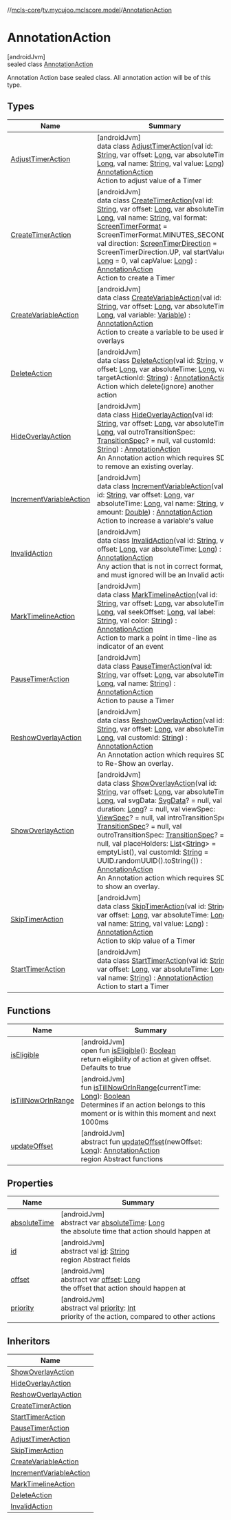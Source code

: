 //[mcls-core](../../../index.md)/[tv.mycujoo.mclscore.model](../index.md)/[AnnotationAction](index.md)

# AnnotationAction

[androidJvm]\
sealed class [AnnotationAction](index.md)

Annotation Action base sealed class. All annotation action will be of this type.

## Types

| Name | Summary |
|---|---|
| [AdjustTimerAction](-adjust-timer-action/index.md) | [androidJvm]<br>data class [AdjustTimerAction](-adjust-timer-action/index.md)(val id: [String](https://kotlinlang.org/api/latest/jvm/stdlib/kotlin/-string/index.html), var offset: [Long](https://kotlinlang.org/api/latest/jvm/stdlib/kotlin/-long/index.html), var absoluteTime: [Long](https://kotlinlang.org/api/latest/jvm/stdlib/kotlin/-long/index.html), val name: [String](https://kotlinlang.org/api/latest/jvm/stdlib/kotlin/-string/index.html), val value: [Long](https://kotlinlang.org/api/latest/jvm/stdlib/kotlin/-long/index.html)) : [AnnotationAction](index.md)<br>Action to adjust value of a Timer |
| [CreateTimerAction](-create-timer-action/index.md) | [androidJvm]<br>data class [CreateTimerAction](-create-timer-action/index.md)(val id: [String](https://kotlinlang.org/api/latest/jvm/stdlib/kotlin/-string/index.html), var offset: [Long](https://kotlinlang.org/api/latest/jvm/stdlib/kotlin/-long/index.html), var absoluteTime: [Long](https://kotlinlang.org/api/latest/jvm/stdlib/kotlin/-long/index.html), val name: [String](https://kotlinlang.org/api/latest/jvm/stdlib/kotlin/-string/index.html), val format: [ScreenTimerFormat](../../tv.mycujoo.mclscore.entity/-screen-timer-format/index.md) = ScreenTimerFormat.MINUTES_SECONDS, val direction: [ScreenTimerDirection](../../tv.mycujoo.mclscore.entity/-screen-timer-direction/index.md) = ScreenTimerDirection.UP, val startValue: [Long](https://kotlinlang.org/api/latest/jvm/stdlib/kotlin/-long/index.html) = 0, val capValue: [Long](https://kotlinlang.org/api/latest/jvm/stdlib/kotlin/-long/index.html)) : [AnnotationAction](index.md)<br>Action to create a Timer |
| [CreateVariableAction](-create-variable-action/index.md) | [androidJvm]<br>data class [CreateVariableAction](-create-variable-action/index.md)(val id: [String](https://kotlinlang.org/api/latest/jvm/stdlib/kotlin/-string/index.html), var offset: [Long](https://kotlinlang.org/api/latest/jvm/stdlib/kotlin/-long/index.html), var absoluteTime: [Long](https://kotlinlang.org/api/latest/jvm/stdlib/kotlin/-long/index.html), val variable: [Variable](../-variable/index.md)) : [AnnotationAction](index.md)<br>Action to create a variable to be used in overlays |
| [DeleteAction](-delete-action/index.md) | [androidJvm]<br>data class [DeleteAction](-delete-action/index.md)(val id: [String](https://kotlinlang.org/api/latest/jvm/stdlib/kotlin/-string/index.html), var offset: [Long](https://kotlinlang.org/api/latest/jvm/stdlib/kotlin/-long/index.html), var absoluteTime: [Long](https://kotlinlang.org/api/latest/jvm/stdlib/kotlin/-long/index.html), val targetActionId: [String](https://kotlinlang.org/api/latest/jvm/stdlib/kotlin/-string/index.html)) : [AnnotationAction](index.md)<br>Action which delete(ignore) another action |
| [HideOverlayAction](-hide-overlay-action/index.md) | [androidJvm]<br>data class [HideOverlayAction](-hide-overlay-action/index.md)(val id: [String](https://kotlinlang.org/api/latest/jvm/stdlib/kotlin/-string/index.html), var offset: [Long](https://kotlinlang.org/api/latest/jvm/stdlib/kotlin/-long/index.html), var absoluteTime: [Long](https://kotlinlang.org/api/latest/jvm/stdlib/kotlin/-long/index.html), val outroTransitionSpec: [TransitionSpec](../-transition-spec/index.md)? = null, val customId: [String](https://kotlinlang.org/api/latest/jvm/stdlib/kotlin/-string/index.html)) : [AnnotationAction](index.md)<br>An Annotation action which requires SDK to remove an existing overlay. |
| [IncrementVariableAction](-increment-variable-action/index.md) | [androidJvm]<br>data class [IncrementVariableAction](-increment-variable-action/index.md)(val id: [String](https://kotlinlang.org/api/latest/jvm/stdlib/kotlin/-string/index.html), var offset: [Long](https://kotlinlang.org/api/latest/jvm/stdlib/kotlin/-long/index.html), var absoluteTime: [Long](https://kotlinlang.org/api/latest/jvm/stdlib/kotlin/-long/index.html), val name: [String](https://kotlinlang.org/api/latest/jvm/stdlib/kotlin/-string/index.html), val amount: [Double](https://kotlinlang.org/api/latest/jvm/stdlib/kotlin/-double/index.html)) : [AnnotationAction](index.md)<br>Action to increase a variable's value |
| [InvalidAction](-invalid-action/index.md) | [androidJvm]<br>data class [InvalidAction](-invalid-action/index.md)(val id: [String](https://kotlinlang.org/api/latest/jvm/stdlib/kotlin/-string/index.html), var offset: [Long](https://kotlinlang.org/api/latest/jvm/stdlib/kotlin/-long/index.html), var absoluteTime: [Long](https://kotlinlang.org/api/latest/jvm/stdlib/kotlin/-long/index.html)) : [AnnotationAction](index.md)<br>Any action that is not in correct format, and must ignored will be an Invalid action |
| [MarkTimelineAction](-mark-timeline-action/index.md) | [androidJvm]<br>data class [MarkTimelineAction](-mark-timeline-action/index.md)(val id: [String](https://kotlinlang.org/api/latest/jvm/stdlib/kotlin/-string/index.html), var offset: [Long](https://kotlinlang.org/api/latest/jvm/stdlib/kotlin/-long/index.html), var absoluteTime: [Long](https://kotlinlang.org/api/latest/jvm/stdlib/kotlin/-long/index.html), val seekOffset: [Long](https://kotlinlang.org/api/latest/jvm/stdlib/kotlin/-long/index.html), val label: [String](https://kotlinlang.org/api/latest/jvm/stdlib/kotlin/-string/index.html), val color: [String](https://kotlinlang.org/api/latest/jvm/stdlib/kotlin/-string/index.html)) : [AnnotationAction](index.md)<br>Action to mark a point in time-line as indicator of an event |
| [PauseTimerAction](-pause-timer-action/index.md) | [androidJvm]<br>data class [PauseTimerAction](-pause-timer-action/index.md)(val id: [String](https://kotlinlang.org/api/latest/jvm/stdlib/kotlin/-string/index.html), var offset: [Long](https://kotlinlang.org/api/latest/jvm/stdlib/kotlin/-long/index.html), var absoluteTime: [Long](https://kotlinlang.org/api/latest/jvm/stdlib/kotlin/-long/index.html), val name: [String](https://kotlinlang.org/api/latest/jvm/stdlib/kotlin/-string/index.html)) : [AnnotationAction](index.md)<br>Action to pause a Timer |
| [ReshowOverlayAction](-reshow-overlay-action/index.md) | [androidJvm]<br>data class [ReshowOverlayAction](-reshow-overlay-action/index.md)(val id: [String](https://kotlinlang.org/api/latest/jvm/stdlib/kotlin/-string/index.html), var offset: [Long](https://kotlinlang.org/api/latest/jvm/stdlib/kotlin/-long/index.html), var absoluteTime: [Long](https://kotlinlang.org/api/latest/jvm/stdlib/kotlin/-long/index.html), val customId: [String](https://kotlinlang.org/api/latest/jvm/stdlib/kotlin/-string/index.html)) : [AnnotationAction](index.md)<br>An Annotation action which requires SDK to Re-Show an overlay. |
| [ShowOverlayAction](-show-overlay-action/index.md) | [androidJvm]<br>data class [ShowOverlayAction](-show-overlay-action/index.md)(val id: [String](https://kotlinlang.org/api/latest/jvm/stdlib/kotlin/-string/index.html), var offset: [Long](https://kotlinlang.org/api/latest/jvm/stdlib/kotlin/-long/index.html), var absoluteTime: [Long](https://kotlinlang.org/api/latest/jvm/stdlib/kotlin/-long/index.html), val svgData: [SvgData](../-svg-data/index.md)? = null, val duration: [Long](https://kotlinlang.org/api/latest/jvm/stdlib/kotlin/-long/index.html)? = null, val viewSpec: [ViewSpec](../-view-spec/index.md)? = null, val introTransitionSpec: [TransitionSpec](../-transition-spec/index.md)? = null, val outroTransitionSpec: [TransitionSpec](../-transition-spec/index.md)? = null, val placeHolders: [List](https://kotlinlang.org/api/latest/jvm/stdlib/kotlin.collections/-list/index.html)&lt;[String](https://kotlinlang.org/api/latest/jvm/stdlib/kotlin/-string/index.html)&gt; = emptyList(), val customId: [String](https://kotlinlang.org/api/latest/jvm/stdlib/kotlin/-string/index.html) = UUID.randomUUID().toString()) : [AnnotationAction](index.md)<br>An Annotation action which requires SDK to show an overlay. |
| [SkipTimerAction](-skip-timer-action/index.md) | [androidJvm]<br>data class [SkipTimerAction](-skip-timer-action/index.md)(val id: [String](https://kotlinlang.org/api/latest/jvm/stdlib/kotlin/-string/index.html), var offset: [Long](https://kotlinlang.org/api/latest/jvm/stdlib/kotlin/-long/index.html), var absoluteTime: [Long](https://kotlinlang.org/api/latest/jvm/stdlib/kotlin/-long/index.html), val name: [String](https://kotlinlang.org/api/latest/jvm/stdlib/kotlin/-string/index.html), val value: [Long](https://kotlinlang.org/api/latest/jvm/stdlib/kotlin/-long/index.html)) : [AnnotationAction](index.md)<br>Action to skip value of a Timer |
| [StartTimerAction](-start-timer-action/index.md) | [androidJvm]<br>data class [StartTimerAction](-start-timer-action/index.md)(val id: [String](https://kotlinlang.org/api/latest/jvm/stdlib/kotlin/-string/index.html), var offset: [Long](https://kotlinlang.org/api/latest/jvm/stdlib/kotlin/-long/index.html), var absoluteTime: [Long](https://kotlinlang.org/api/latest/jvm/stdlib/kotlin/-long/index.html), val name: [String](https://kotlinlang.org/api/latest/jvm/stdlib/kotlin/-string/index.html)) : [AnnotationAction](index.md)<br>Action to start a Timer |

## Functions

| Name | Summary |
|---|---|
| [isEligible](is-eligible.md) | [androidJvm]<br>open fun [isEligible](is-eligible.md)(): [Boolean](https://kotlinlang.org/api/latest/jvm/stdlib/kotlin/-boolean/index.html)<br>return eligibility of action at given offset. Defaults to true |
| [isTillNowOrInRange](is-till-now-or-in-range.md) | [androidJvm]<br>fun [isTillNowOrInRange](is-till-now-or-in-range.md)(currentTime: [Long](https://kotlinlang.org/api/latest/jvm/stdlib/kotlin/-long/index.html)): [Boolean](https://kotlinlang.org/api/latest/jvm/stdlib/kotlin/-boolean/index.html)<br>Determines if an action belongs to this moment or is within this moment and next 1000ms |
| [updateOffset](update-offset.md) | [androidJvm]<br>abstract fun [updateOffset](update-offset.md)(newOffset: [Long](https://kotlinlang.org/api/latest/jvm/stdlib/kotlin/-long/index.html)): [AnnotationAction](index.md)<br>region Abstract functions |

## Properties

| Name | Summary |
|---|---|
| [absoluteTime](absolute-time.md) | [androidJvm]<br>abstract var [absoluteTime](absolute-time.md): [Long](https://kotlinlang.org/api/latest/jvm/stdlib/kotlin/-long/index.html)<br>the absolute time that action should happen at |
| [id](id.md) | [androidJvm]<br>abstract val [id](id.md): [String](https://kotlinlang.org/api/latest/jvm/stdlib/kotlin/-string/index.html)<br>region Abstract fields |
| [offset](offset.md) | [androidJvm]<br>abstract var [offset](offset.md): [Long](https://kotlinlang.org/api/latest/jvm/stdlib/kotlin/-long/index.html)<br>the offset that action should happen at |
| [priority](priority.md) | [androidJvm]<br>abstract val [priority](priority.md): [Int](https://kotlinlang.org/api/latest/jvm/stdlib/kotlin/-int/index.html)<br>priority of the action, compared to other actions |

## Inheritors

| Name |
|---|
| [ShowOverlayAction](-show-overlay-action/index.md) |
| [HideOverlayAction](-hide-overlay-action/index.md) |
| [ReshowOverlayAction](-reshow-overlay-action/index.md) |
| [CreateTimerAction](-create-timer-action/index.md) |
| [StartTimerAction](-start-timer-action/index.md) |
| [PauseTimerAction](-pause-timer-action/index.md) |
| [AdjustTimerAction](-adjust-timer-action/index.md) |
| [SkipTimerAction](-skip-timer-action/index.md) |
| [CreateVariableAction](-create-variable-action/index.md) |
| [IncrementVariableAction](-increment-variable-action/index.md) |
| [MarkTimelineAction](-mark-timeline-action/index.md) |
| [DeleteAction](-delete-action/index.md) |
| [InvalidAction](-invalid-action/index.md) |
